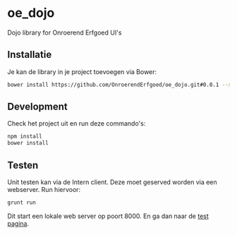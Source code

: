 # oe_dojo

Dojo library for Onroerend Erfgoed UI's

Installatie
-----------
Je kan de library in je project toevoegen via Bower: 
```bash
bower install https://github.com/OnroerendErfgoed/oe_dojo.git#0.0.1 --save
```

Development
-----------
Check het project uit en run deze commando's:
```bash
npm install
bower install
```

Testen
------
Unit testen kan via de Intern client. Deze moet geserved worden via een webserver. Run hiervoor:

```bash
grunt run
```
Dit start een lokale web server op poort 8000.
En ga dan naar de [test pagina](http://localhost:8000/tests/runTests.html).
